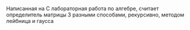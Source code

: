 Написанная на C лабораторная работа по алгебре, считает определитель матрицы 3 разными способами, рекурсивно, методом лейбница и гаусса
